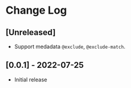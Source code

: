 # Change Log

## [Unreleased]

- Support medadata `@exclude`, `@exclude-match`.

## [0.0.1] - 2022-07-25

- Initial release
